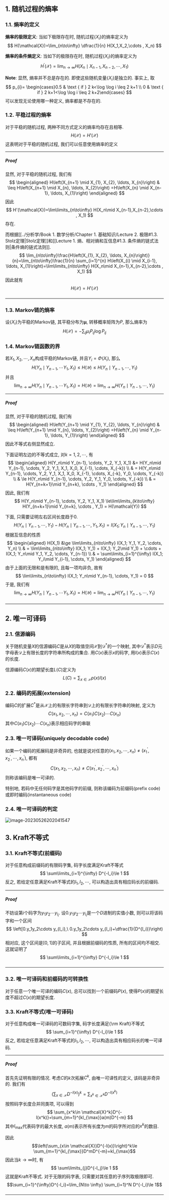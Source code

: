 ## 1. 随机过程的熵率
### 1.1. 熵率的定义
**熵率的极限定义**: 当如下极限存在时, 随机过程$\{X_i\}$的熵率定义为
$$
H(\mathcal{X})=\lim_{n\to\infty} \dfrac{1}{n} H(X_1,X_2,\cdots , X_n)
$$

**熵率的条件熵定义**: 当如下的极限存在时, 随机过程$\{X_i\}$的熵率定义为
$$
H^{\prime}(\mathcal{X})=\lim_{n\to\infty} H(X_n\mid X_{n-1},X_{n-2},\cdots , X_1)
$$

**Note**: 显然, 熵率并不总是存在的. 即使这些随机变量$\{X_i\}$是独立的. 事实上, 取
$$
p_{i}= \begin{cases}0.5 & \text { if } 2 k<\log \log i \leq 2 k+1 \\ 0 & \text { if } 2 k+1<\log \log i \leq 2 k+2\end{cases}
$$
可以发现无论使用哪一种定义, 熵率都是不存在的. 

### 1.2. 平稳过程的熵率
对于平稳的随机过程, 两种不同方式定义的熵率均存在且相等. 
$$
H(\mathcal{X})=H'(\mathcal{X})
$$
这表明对于平稳的随机过程, 我们可以任意使用熵率的定义
___
##### Proof
显然, 对于平稳的随机过程, 我们有
$$
\begin{aligned}
H\left(X_{n+1} \mid X_{1}, X_{2}, \ldots, X_{n}\right) & \leq H\left(X_{n+1} \mid X_{n}, \ldots, X_{2}\right) =H\left(X_{n} \mid X_{n-1}, \ldots, X_{1}\right)
\end{aligned}
$$
因此
$$
H'(\mathcal{X})=\lim\limits_{n\to\infty} H(X_n\mid X_{n-1},X_{n-2},\cdots , X_1)
$$
存在. 

而根据[[../分析学/Book 1. 数学分析/Chapter 1. 基础知识/Lecture 2. 极限#1.3. Stolz定理|Stolz定理]]和[[Lecture 1. 熵、相对熵和互信息#1.3. 条件熵的链式法则|条件熵的链式法则]]. 
$$
\lim_{n\to\infty}\frac{H\left(X_{1}, X_{2}, \ldots, X_{n}\right)}{n}=\lim_{n\to\infty}\frac{1}{n} \sum_{i=1}^{n} H\left(X_{i} \mid X_{i-1}, \ldots, X_{1}\right)=\lim\limits_{n\to\infty} H(X_n\mid X_{n-1},X_{n-2},\cdots , X_1)
$$
因此就有
$$
H(\mathcal{X})=H'(\mathcal{X})
$$
#####
___

### 1.3. Markov链的熵率
设$\{X_i\}$为平稳的Markov链, 其平稳分布为$\boldsymbol{\mu}$, 转移概率矩阵为$P$, 那么熵率为
$$
H(\mathcal{X}) = -\sum_{ij} \mu_i P_{ij} \log P_{ij}
$$

### 1.4. Markov链函数的界
若$X_1,X_2,\cdots, X_n$构成平稳的Markov链, 并且$Y_i=\Phi(X_i)$, 那么
$$
H(Y_n\mid Y_{n-1},\cdots Y_1, X_1)\le H(\mathcal{Y})\le H(Y_n\mid Y_{n-1},\cdots , Y_1)
$$
并且
$$
\lim_{n\to \infty} H(Y_n\mid Y_{n-1},\cdots Y_1, X_1) =H(\mathcal{Y})=\lim_{n\to \infty} H(Y_n\mid Y_{n-1},\cdots , Y_1)
$$
___
##### Proof
显然, 对于平稳的随机过程, 我们有
$$
\begin{aligned}
H\left(Y_{n+1} \mid Y_{1}, Y_{2}, \ldots, Y_{n}\right) & \leq H\left(Y_{n+1} \mid Y_{n}, \ldots, Y_{2}\right) =H\left(Y_{n} \mid Y_{n-1}, \ldots, Y_{1}\right)
\end{aligned}
$$
因此不等式右侧显然成立. 

下面证明左边的不等式成立, 对$k=1,2,\cdots$, 有
$$
\begin{aligned} 
    H(Y_n\mid Y_{n-1}, \cdots, Y_2, Y_1, X_1) &=  H(Y_n\mid Y_{n-1}, \cdots, Y_2, Y_1, X_1, X_0, X_{-1}, \cdots, X_{-k}) \\
    & = H(Y_n\mid Y_{n-1}, \cdots, Y_2, Y_1, X_1, X_0, X_{-1}, \cdots, X_{-k}, Y_0, \cdots, Y_{-k}) \\
    & \le H(Y_n\mid Y_{n-1}, \cdots, Y_2, Y_1,  Y_0, \cdots, Y_{-k}) \\
    & = H(Y_{n+k+1}\mid Y_{n+k}, \cdots , Y_1)
\end{aligned}
$$
因此, 我们有
$$
 H(Y_n\mid Y_{n-1}, \cdots, Y_2, Y_1, X_1) \le\lim\limits_{k\to\infty} H(Y_{n+k+1}\mid Y_{n+k}, \cdots , Y_1) = H(\mathcal{Y})
$$

下面, 只需要证明左右区间长度趋于$0$. 
$$
    H(Y_n\mid Y_{n-1}, \cdots, Y_1) -   H(Y_n\mid Y_{n-1}, \cdots, Y_1, X_1)  = I(X_1; Y_n\mid Y_{n-1}, \cdots, Y_1) 
$$
根据互信息的性质
$$
\begin{aligned} 
    H(X_1) &\ge \lim\limits_{n\to\infty}  I(X_1; Y_1, Y_2, \cdots, Y_n)  \\ 
    & = \lim\limits_{n\to\infty} I(X_1; Y_1) + I(X_1; Y_2\mid Y_1) + \cdots + I(X_1; Y_n\mid Y_1, Y_2, \cdots, Y_{n-1}) \\
    & = \sum\limits_{i=1}^{\infty} I(X_1; Y_i\mid Y_{i-1}, \cdots, Y_1)
\end{aligned}
$$
由于上面的无限和是有限的, 且每一项均非负, 故有
$$
\lim\limits_{n\to\infty} I(X_1; Y_n\mid Y_{n-1}, \cdots, Y_1) = 0
$$
于是, 我们有
$$
\lim_{n\to \infty} H(Y_n\mid Y_{n-1},\cdots Y_1, X_1) =H(\mathcal{Y})=\lim_{n\to \infty} H(Y_n\mid Y_{n-1},\cdots , Y_1)
$$
#####
___

## 2. 唯一可译码
### 2.1. 信源编码
关于随机变量$X$的信源编码$C$是从$X$的取值空间$\mathcal{X}$到$\mathcal{D}^*$的一个映射, 其中$\mathcal{D}^*$表示$D$元字母表$\mathcal{D}$上有限长度的字符串所构成的集合. 用$C(x)$表示$x$的码字, 用$l(x)$表示$C(x)$的长度. 
	
信源编码$C(x)$的期望长度$L(C)$定义为
$$
L(C)=\sum_{x\in \mathcal{X}}p(x)l(x)
$$

### 2.2. 编码的拓展(extension)
编码$C$的扩展$C^*$是从$\mathcal{X}$上的有限长字符串到$\mathcal{D}$上的有限长字符串的映射, 定义为
$$
C(x_1,x_2,\cdots , x_n)=C(x_1)C(x_2)\cdots C(x_n)
$$
其中$C(x_1)C(x_2)\cdots C(x_n)$表示相应码字的串联

### 2.3. 唯一可译码(uniquely decodable code)
如果一个编码的拓展码是非奇异的, 也就是说对任意的$(x_1, x_2, \cdots, x_n)\neq (x_1^{\prime}, x_2^{\prime}, \cdots, x_n^{\prime})$, 都有
$$
C(x_1, x_2, \cdots, x_n)\neq C(x_1^{\prime}, x_2^{\prime}, \cdots, x_n^{\prime})
$$
则称该编码是唯一可译的. 
	
特别地, 若码中无任何码字是其他码字的前缀, 则称该编码为前缀码(prefix code)或即时编码(instantaneous code)

### 2.4. 唯一可译码的判定

![image-20230526202041547](./Lecture%202.%20%E6%95%B0%E6%8D%AE%E5%8E%8B%E7%BC%A9.assets/image-20230526202041547.png)

## 3. Kraft不等式
### 3.1. Kraft不等式(前缀码)
对于任意构成前缀码的有限码字集, 码字长度满足Kraft不等式
$$
\sum\limits_{i=1}^{\infty} D^{-l_i}\le 1
$$
反之, 若给定任意满足Kraft不等式的$l_1,l_2,\cdots$, 可以构造出具有相应码长的前缀码. 
___
##### Proof
不妨设第$i$个码字为$y_1y_2\cdots y_{l_i}$. 设$0.y_1y_2\cdots y_{l_i}$是一个$D$进制的实值小数, 则可以将该码字和一个区间
$$
\left[0.y_1y_2\cdots y_{l_i},\ 0.y_1y_2\cdots y_{l_i}+\dfrac{1}{D^{l_i}}\right)
$$
相对应, 这个区间是$[0,1]$的子区间, 并且根据前缀码的性质, 所有的区间均不相交. 这就证明了
$$
\sum\limits_{i=1}^{\infty} D^{-l_i}\le 1
$$
#####
___

### 3.2. 唯一可译码和前缀码的可转换性
对于任意一个唯一可译的编码$C(x)$, 总可以找到一个前缀码$P(x)$, 使得$P(x)$的期望长度不超过$C(x)$的期望长度. 

### 3.3. Kraft不等式(唯一可译码)
对于任意构成唯一可译码的可数码字集, 码字长度满足{\rm Kraft}不等式
$$
\sum_{i=1}^{\infty} D^{-l_i}\le 1
$$
反之, 若给定任意满足Kraft不等式的$l_1,l_2,\cdots$, 可以构造出具有相应码长的唯一可译码. 
___
##### Proof
首先先证明有限的情况. 考虑$C$的$k$次拓展$C^k$, 由唯一可译性的定义, 该码是非奇异的. 我们有
$$
\left(\sum_{x\in \mathcal{X}}D^{-l(x)}\right)^k=\sum_{x^k\in \mathcal{X}^k}D^{-l(x^k)}
$$
按照码字长度合并同类项, 可以得到
$$
\sum_{x^k\in \mathcal{X}^k}D^{-l(x^k)}=\sum_{m=1}^{kl_{\max}}a(m)D^{-m}
$$
其中$l_{\max}$代表码字的最大长度, $a(m)$表示所有长度为$m$的码字所对应的$x^k$的数目. 

因此
$$\left(\sum_{x\in \mathcal{X}}D^{-l(x)}\right)^k\le \sum_{m=1}^{kl_{\max}}D^mD^{-m}=kl_{\max}$$
因此当$k\to \infty$时, 有
$$
\sum\limits_{j}D^{-l_j}\le 1
$$
这就是Kraft不等式. 对于无限的码字表, 只需要对其任意的子序列取极限即可. 
$$\sum_{i=1}^{\infty}D^{-l_i}=\lim_{N\to \infty} \sum_{i=1}^N D^{-l_i}\le 1$$
#####
___